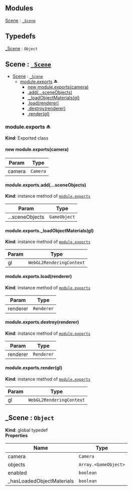 ## Modules

<dl>
<dt><a href="#module_Scene">Scene</a> : <code><a href="#_Scene">_Scene</a></code></dt>
<dd></dd>
</dl>

## Typedefs

<dl>
<dt><a href="#_Scene">_Scene</a> : <code>Object</code></dt>
<dd></dd>
</dl>

<a name="module_Scene"></a>

## Scene : [<code>\_Scene</code>](#_Scene)

* [Scene](#module_Scene) : [<code>\_Scene</code>](#_Scene)
    * [module.exports](#exp_module_Scene--module.exports) ⏏
        * [new module.exports(camera)](#new_module_Scene--module.exports_new)
        * [.add(...sceneObjects)](#module_Scene--module.exports+add)
        * [._loadObjectMaterials(gl)](#module_Scene--module.exports+_loadObjectMaterials)
        * [.load(renderer)](#module_Scene--module.exports+load)
        * [.destroy(renderer)](#module_Scene--module.exports+destroy)
        * [.render(gl)](#module_Scene--module.exports+render)

<a name="exp_module_Scene--module.exports"></a>

### module.exports ⏏
**Kind**: Exported class  
<a name="new_module_Scene--module.exports_new"></a>

#### new module.exports(camera)

| Param | Type |
| --- | --- |
| camera | <code>Camera</code> | 

<a name="module_Scene--module.exports+add"></a>

#### module.exports.add(...sceneObjects)
**Kind**: instance method of [<code>module.exports</code>](#exp_module_Scene--module.exports)  

| Param | Type |
| --- | --- |
| ...sceneObjects | <code>GameObject</code> | 

<a name="module_Scene--module.exports+_loadObjectMaterials"></a>

#### module.exports.\_loadObjectMaterials(gl)
**Kind**: instance method of [<code>module.exports</code>](#exp_module_Scene--module.exports)  

| Param | Type |
| --- | --- |
| gl | <code>WebGL2RenderingContext</code> | 

<a name="module_Scene--module.exports+load"></a>

#### module.exports.load(renderer)
**Kind**: instance method of [<code>module.exports</code>](#exp_module_Scene--module.exports)  

| Param | Type |
| --- | --- |
| renderer | <code>Renderer</code> | 

<a name="module_Scene--module.exports+destroy"></a>

#### module.exports.destroy(renderer)
**Kind**: instance method of [<code>module.exports</code>](#exp_module_Scene--module.exports)  

| Param | Type |
| --- | --- |
| renderer | <code>Renderer</code> | 

<a name="module_Scene--module.exports+render"></a>

#### module.exports.render(gl)
**Kind**: instance method of [<code>module.exports</code>](#exp_module_Scene--module.exports)  

| Param | Type |
| --- | --- |
| gl | <code>WebGL2RenderingContext</code> | 

<a name="_Scene"></a>

## \_Scene : <code>Object</code>
**Kind**: global typedef  
**Properties**

| Name | Type |
| --- | --- |
| camera | <code>Camera</code> | 
| objects | <code>Array.&lt;GameObject&gt;</code> | 
| enabled | <code>boolean</code> | 
| _hasLoadedObjectMaterials | <code>boolean</code> | 

